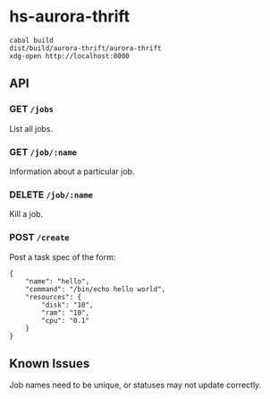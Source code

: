 hs-aurora-thrift
================

```
cabal build
dist/build/aurora-thrift/aurora-thrift
xdg-open http://localhost:8000
```

API
---

### GET `/jobs`
List all jobs.

### GET `/job/:name`
Information about a particular job.

### DELETE `/job/:name`
Kill a job.

### POST `/create`
Post a task spec of the form:

```
{
    "name": "hello",
    "command": "/bin/echo hello world",
    "resources": {
        "disk": "10",
        "ram": "10",
        "cpu": "0.1"
    }
}
```

Known Issues
------------
Job names need to be unique, or statuses may not update correctly.
